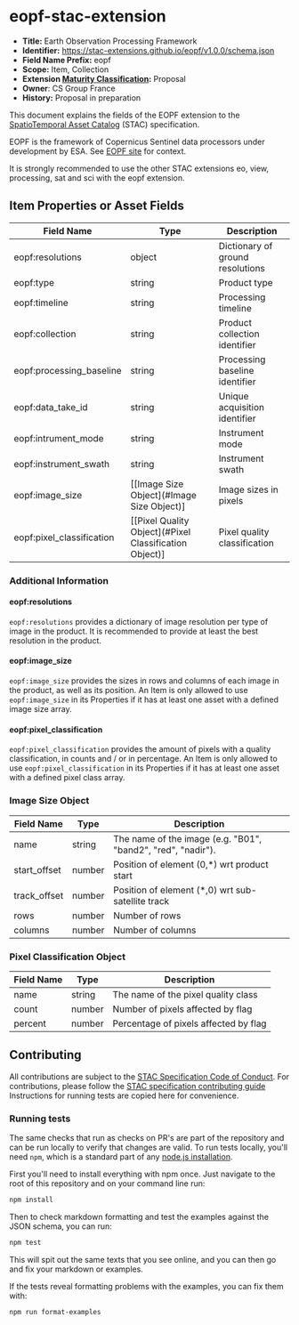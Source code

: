 # eopf-stac-extension

- **Title:** Earth Observation Processing Framework
- **Identifier:** <https://stac-extensions.github.io/eopf/v1.0.0/schema.json>
- **Field Name Prefix:** eopf
- **Scope:** Item, Collection
- **Extension [Maturity Classification](https://github.com/radiantearth/stac-spec/tree/master/extensions/README.md#extension-maturity):** Proposal
- **Owner**: CS Group France
- **History:** Proposal in preparation

This document explains the fields of the EOPF extension to the
[SpatioTemporal Asset Catalog](https://github.com/radiantearth/stac-spec) (STAC) specification.

EOPF is the framework of Copernicus Sentinel data processors under development by ESA.
See [EOPF site](https://eopf.copernicus.eu/) for context.

It is strongly recommended to use the other STAC extensions eo, view, processing, sat and sci with the eopf extension.

## Item Properties or Asset Fields

| Field Name               | Type                                                   | Description                      |
| ------------------------ | ------------------------------------------------------ | -------------------------------- |
| eopf:resolutions         | object                                                 | Dictionary of ground resolutions |
| eopf:type                | string                                                 | Product type                     |
| eopf:timeline            | string                                                 | Processing timeline              |
| eopf:collection          | string                                                 | Product collection identifier    |
| eopf:processing_baseline | string                                                 | Processing baseline identifier   |
| eopf:data_take_id        | string                                                 | Unique acquisition identifier    |
| eopf:intrument_mode      | string                                                 | Instrument mode                  |
| eopf:instrument_swath    | string                                                 | Instrument swath                 |
| eopf:image_size          | \[[Image Size Object](#Image Size Object)]             | Image sizes in pixels            |
| eopf:pixel_classification| \[[Pixel Quality Object](#Pixel Classification Object)]| Pixel quality classification     |


### Additional Information

#### eopf:resolutions

`eopf:resolutions` provides a dictionary of image resolution per type of image in the product.
It is recommended to provide at least the best resolution in the product. 
 
#### eopf:image_size

`eopf:image_size` provides the sizes in rows and columns of each image in the product, as well as its position.
An Item is only allowed to use `eopf:image_size` in its Properties if it has at least one asset with a defined image size array.

#### eopf:pixel_classification

`eopf:pixel_classification` provides the amount of pixels with a quality classification, in counts and / or in percentage.
An Item is only allowed to use `eopf:pixel_classification` in its Properties if it has at least one asset with a defined pixel class array.


### Image Size Object

| Field Name          | Type   | Description |
| ------------------- | ------ | ----------- |
| name                | string | The name of the image (e.g. "B01", "band2", "red", "nadir"). |
| start_offset        | number | Position of element (0,*) wrt product start |
| track_offset        | number | Position of element (*,0) wrt sub-satellite track |
| rows                | number | Number of rows |
| columns             | number | Number of columns |

### Pixel Classification Object

| Field Name          | Type   | Description |
| ------------------- | ------ | ----------- |
| name                | string | The name of the pixel quality class |
| count               | number | Number of pixels affected by flag |
| percent             | number | Percentage of pixels affected by flag |


## Contributing

All contributions are subject to the
[STAC Specification Code of Conduct](https://github.com/radiantearth/stac-spec/blob/master/CODE_OF_CONDUCT.md).
For contributions, please follow the
[STAC specification contributing guide](https://github.com/radiantearth/stac-spec/blob/master/CONTRIBUTING.md) Instructions
for running tests are copied here for convenience.

### Running tests

The same checks that run as checks on PR's are part of the repository and can be run locally to verify that changes are valid. 
To run tests locally, you'll need `npm`, which is a standard part of any [node.js installation](https://nodejs.org/en/download/).

First you'll need to install everything with npm once. Just navigate to the root of this repository and on 
your command line run:
```bash
npm install
```

Then to check markdown formatting and test the examples against the JSON schema, you can run:
```bash
npm test
```

This will spit out the same texts that you see online, and you can then go and fix your markdown or examples.

If the tests reveal formatting problems with the examples, you can fix them with:
```bash
npm run format-examples
```
